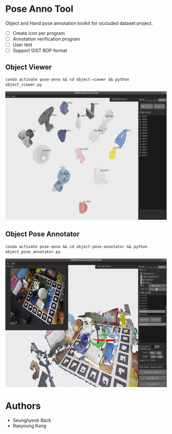 # Pose Anno Tool

Object and Hand pose annotation toolkit for occluded dataset project.

- [ ] Create icon per program
- [ ] Annotation verification program
- [ ] User test
- [ ] Support GIST BOP format

## Object Viewer
```
conda activate pose-anno && cd object-viewer && python object_viewer.py
```
<img src="./object-viewer/lib/object_viewer.png" height="400">

## Object Pose Annotator

```
conda activate pose-anno && cd object-pose-annotator && python object_pose_annotator.py
```
<img src="./object-pose-annotator/lib/object_pose_annotator.png" height="400">


# Authors

- Seunghyeok Back
- Raeyoung Kang